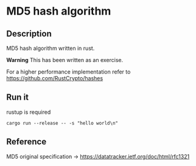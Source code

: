 # MD5 hash algorithm

## Description

MD5 hash algorithm written in rust. 

**Warning**
This has been written as an exercise. 

For a higher performance implementation refer to https://github.com/RustCrypto/hashes


## Run it

rustup is required

```
cargo run --release -- -s "hello world\n" 
```

## Reference

MD5 original specification -> https://datatracker.ietf.org/doc/html/rfc1321
